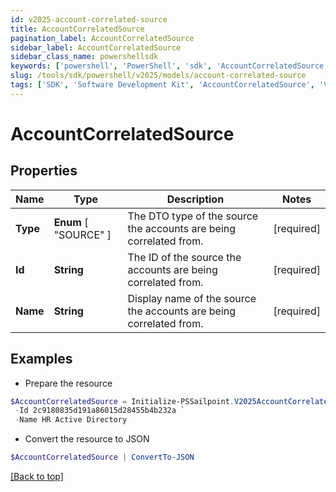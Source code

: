 ```yaml
---
id: v2025-account-correlated-source
title: AccountCorrelatedSource
pagination_label: AccountCorrelatedSource
sidebar_label: AccountCorrelatedSource
sidebar_class_name: powershellsdk
keywords: ['powershell', 'PowerShell', 'sdk', 'AccountCorrelatedSource', 'V2025AccountCorrelatedSource'] 
slug: /tools/sdk/powershell/v2025/models/account-correlated-source
tags: ['SDK', 'Software Development Kit', 'AccountCorrelatedSource', 'V2025AccountCorrelatedSource']
---
```



# AccountCorrelatedSource

## Properties

Name | Type | Description | Notes
------------ | ------------- | ------------- | -------------
**Type** |  **Enum** [  "SOURCE" ] | The DTO type of the source the accounts are being correlated from. | [required]
**Id** | **String** | The ID of the source the accounts are being correlated from. | [required]
**Name** | **String** | Display name of the source the accounts are being correlated from. | [required]

## Examples

- Prepare the resource
```powershell
$AccountCorrelatedSource = Initialize-PSSailpoint.V2025AccountCorrelatedSource  -Type SOURCE `
 -Id 2c9180835d191a86015d28455b4b232a `
 -Name HR Active Directory
```

- Convert the resource to JSON
```powershell
$AccountCorrelatedSource | ConvertTo-JSON
```


[[Back to top]](#) 

